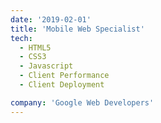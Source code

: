 ```yaml
---
date: '2019-02-01'
title: 'Mobile Web Specialist'
tech:
  - HTML5
  - CSS3
  - Javascript
  - Client Performance
  - Client Deployment

company: 'Google Web Developers'
---
```

